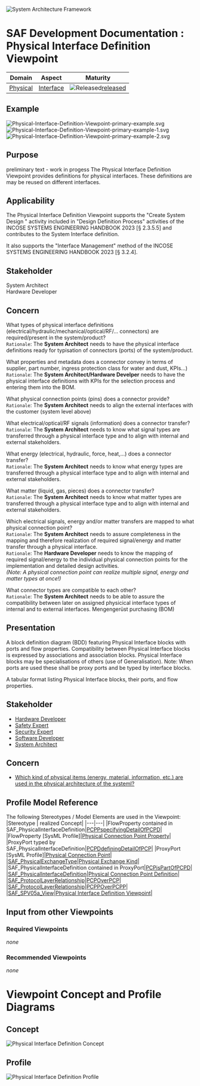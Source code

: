 ![System Architecture Framework](../../diagrams/Banner_SAF.png)
# SAF Development Documentation : Physical Interface Definition Viewpoint
|**Domain**|**Aspect**|**Maturity**|
| --- | --- | --- |
|[Physical](../../domains.md#Domain-Physical)|[Interface](../../aspects.md#Aspect-Interface)|![Released](../../diagrams/Symbol_confirmed.png )[released](../../using-saf/maturity.md#released)|
## Example
![Physical-Interface-Definition-Viewpoint-primary-example.svg](../../diagrams/vp-examples/Physical-Interface-Definition-Viewpoint-primary-example.svg)
![Physical-Interface-Definition-Viewpoint-primary-example-1.svg](../../diagrams/vp-examples/Physical-Interface-Definition-Viewpoint-primary-example-1.svg)
![Physical-Interface-Definition-Viewpoint-primary-example-2.svg](../../diagrams/vp-examples/Physical-Interface-Definition-Viewpoint-primary-example-2.svg)
## Purpose
preliminary text - work in progess
The Physical Interface Definition Viewpoint provides definitions for physical interfaces. These definitions are may be reused on different interfaces.
## Applicability
The Physical Interface Definition Viewpoint supports the "Create System Design " activity included in "Design Definition Process" activities of the INCOSE SYSTEMS ENGINEERING HANDBOOK 2023 [§ 2.3.5.5] and contributes to the System Interface definition.

It also supports the "Interface Management" method of the INCOSE SYSTEMS ENGINEERING HANDBOOK 2023 [§ 3.2.4].
## Stakeholder
System Architect  
Hardware Developer  
## Concern
What types of physical interface definitions (electrical/hydraulic/mechanical/optical/RF/... connectors) are required/present in the system/product?  
`Rationale`: The **System Architect** needs to have the physical interface definitions ready for typisation of connectors (ports) of the system/product.

What properties and metadata does a connector convey in terms of supplier, part number, ingress protection class for water and dust, KPIs...)  
`Rationale`: The **System Architect/Hardware Develper** needs to have the physical interface definitions with KPIs for the selection process and entering them into the BOM.

What physical connection points (pins) does a connector provide?  
`Rationale`: The **System Architect** needs to align the external interfaces with the customer (system level above)

What electrical/optical/RF signals (information) does a connector transfer?  
`Rationale`: The **System Architect** needs to know what signal types are transferred through a physical interface type and to align with internal and external stakeholders.

What energy (electrical, hydraulic, force, heat,...) does a connector transfer?  
`Rationale`: The **System Architect** needs to know what energy types are transferred through a physical interface type and to align with internal and external stakeholders.

What matter (liquid, gas, pieces) does a connector transfer?  
`Rationale`: The **System Architect** needs to know what matter types are transferred through a physical interface type and to align with internal and external stakeholders.

Which electrical signals, energy and/or matter transfers are mapped to what physical connection point?  
`Rationale`: The **System Architect** needs to assure completeness in the mapping and therefore realization of required signal/energy and matter transfer through a physical interface.  
`Rationale`: The **Hardware Developer** needs to know the mapping of required signal/energy to the individual physical connection points for the implementation and detailed design activities.  
*(Note: A physical connection point can realize multiple signal, energy and matter types at once!)*

What connector types are compatible to each other?  
`Rationale`: The **System Architect** needs to be able to assure the compatibility between later on assigned physicical interface types of internal and to external interfaces.
Mengengerüst purchasing (BOM)

## Presentation
A block definition diagram (BDD) featuring Physical Interface blocks with ports and flow properties. Compatibility between Physical Interface blocks is expressed by associations and association blocks. Physical Interface blocks may be specialisations of others (use of Generalisation).
Note: When ports are used these shall be proxy ports and be typed by interface blocks.

A tabular format listing Physical Interface blocks, their ports, and flow properties.

## Stakeholder
* [Hardware Developer](../../stakeholders.md#Hardware-Developer)
* [Safety Expert](../../stakeholders.md#Safety-Expert)
* [Security Expert](../../stakeholders.md#Security-Expert)
* [Software Developer](../../stakeholders.md#Software-Developer)
* [System Architect](../../stakeholders.md#System-Architect)
## Concern
* [Which kind of physical items (energy, material, information, etc.) are used in the physical architecture of the systemI?](../../concerns.md#_2021x_2_8710274_1697542838788_945785_24608)
## Profile Model Reference
The following Stereotypes / Model Elements are used in the Viewpoint:
|Stereotype | realized Concept|
|---|---|
|FlowProperty contained in SAF_PhysicalInterfaceDefinition|[PCPPspecifyingDetailOfPCPD](../concept/concepts.md#PCPPspecifyingDetailOfPCPD)|
|FlowProperty [SysML Profile]|[Physical Connection Point Property](../concept/concepts.md#Physical-Connection-Point-Property)|
|ProxyPort typed by SAF_PhysicalInterfaceDefinition|[PCPDdefiningDetailOfPCP](../concept/concepts.md#PCPDdefiningDetailOfPCP)|
|ProxyPort [SysML Profile]|[Physical Connection Point](../concept/concepts.md#Physical-Connection-Point)|
|[SAF_PhysicalExchangeType](../../stereotypes.md#SAF_PhysicalExchangeType)|[Physical Exchange Kind](../concept/concepts.md#Physical-Exchange-Kind)|
|SAF_PhysicalInterfaceDefinition contained in ProxyPort|[PCPisPartOfPCPD](../concept/concepts.md#PCPisPartOfPCPD)|
|[SAF_PhysicalInterfaceDefinition](../../stereotypes.md#SAF_PhysicalInterfaceDefinition)|[Physical Connection Point Definition](../concept/concepts.md#Physical-Connection-Point-Definition)|
|[SAF_ProtocolLayerRelationship](../../stereotypes.md#SAF_ProtocolLayerRelationship)|[PCPOverPCP](../concept/concepts.md#PCPOverPCP)|
|[SAF_ProtocolLayerRelationship](../../stereotypes.md#SAF_ProtocolLayerRelationship)|[PCPPOverPCPP](../concept/concepts.md#PCPPOverPCPP)|
|[SAF_SPV05a_View](../../stereotypes.md#SAF_SPV05a_View)|[Physical Interface Definition Viewpoint](../concept/concepts.md#Physical-Interface-Definition-Viewpoint)|
## Input from other Viewpoints
### Required Viewpoints
*none*
### Recommended Viewpoints
*none*
# Viewpoint Concept and Profile Diagrams
## Concept
![Physical Interface Definition Concept](diagrams/Physical-Interface-Definition-Concept.svg)
## Profile
![Physical Interface Definition Profile](diagrams/Physical-Interface-Definition-Profile.svg)
